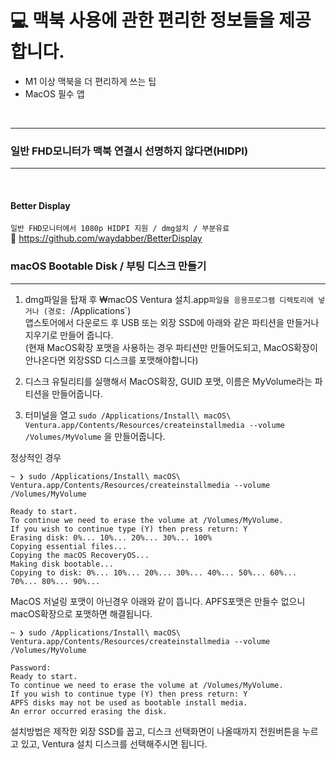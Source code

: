 # 💻 맥북 사용에 관한 편리한 정보들을 제공합니다.
- M1 이상 맥북을 더 편리하게 쓰는 팁
- MacOS 필수 앱

<br>

---

### 일반 FHD모니터가 맥북 연결시 선명하지 않다면(HIDPI)
---

<br>

#### **Better Display**
`일반 FHD모니터에서 1080p HIDPI 지원 / dmg설치 / 부분유료`   
🔗 https://github.com/waydabber/BetterDisplay


### macOS Bootable Disk / 부팅 디스크 만들기
---

1. dmg파일을 탑재 후 ₩macOS Ventura 설치.app`파일을 응용프로그램 디렉토리에 넣거나 (경로: `/Applications`)   
앱스토어에서 다운로드 후 USB 또는 외장 SSD에 아래와 같은 파티션을 만들거나 지우기로 만들어 줍니다.   
 (현재 MacOS확장 포맷을 사용하는 경우 파티션만 만들어도되고, MacOS확장이 안나온다면 외장SSD 디스크를 포맷해야합니다)   
2. 디스크 유틸리티를 실행해서 MacOS확장, GUID 포맷, 이름은 MyVolume라는 파티션을 만들어줍니다.

3. 터미널을 열고 `sudo /Applications/Install\ macOS\ Ventura.app/Contents/Resources/createinstallmedia --volume /Volumes/MyVolume` 을 만들어줍니다.


정상적인 경우
```
~ ❯ sudo /Applications/Install\ macOS\ Ventura.app/Contents/Resources/createinstallmedia --volume /Volumes/MyVolume

Ready to start.
To continue we need to erase the volume at /Volumes/MyVolume.
If you wish to continue type (Y) then press return: Y
Erasing disk: 0%... 10%... 20%... 30%... 100%
Copying essential files...
Copying the macOS RecoveryOS...
Making disk bootable...
Copying to disk: 0%... 10%... 20%... 30%... 40%... 50%... 60%... 70%... 80%... 90%...

``` 

MacOS 저널링 포맷이 아닌경우 아래와 같이 뜹니다.
APFS포맷은 만들수 없으니 macOS확장으로 포맷하면 해결됩니다.
```
~ ❯ sudo /Applications/Install\ macOS\ Ventura.app/Contents/Resources/createinstallmedia --volume /Volumes/MyVolume

Password:
Ready to start.
To continue we need to erase the volume at /Volumes/MyVolume.
If you wish to continue type (Y) then press return: Y
APFS disks may not be used as bootable install media.
An error occurred erasing the disk.
```
설치방법은 제작한 외장 SSD를 꼽고, 디스크 선택화면이 나올때까지 전원버튼을 누르고 있고,
Ventura 설치 디스크를 선택해주시면 됩니다.
